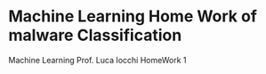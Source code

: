 # Machine Learning Home Work of malware Classification
Machine Learning Prof. Luca Iocchi HomeWork 1
